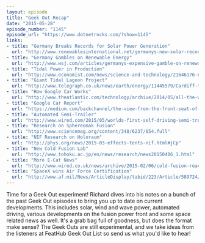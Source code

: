 ```yaml
---
layout: episode
title: "Geek Out Recap"
date: "2015-05-28"
episode_number: "1145"
episode_url: "https://www.dotnetrocks.com/?show=1145"
links:
- title: "Germany Breaks Records for Solar Power Generation"
  url: "http://www.renewablesinternational.net/germanys-new-solar-record-25-or-27-gw/150/452/86973/"
- title: "Germany Gambles on Renewable Energy"
  url: "http://www.wsj.com/articles/germanys-expensive-gamble-on-renewable-energy-1409106602"
- title: "Tidal Power in Production"
  url: "http://www.economist.com/news/science-and-technology/21646176-new-project-coast-australia-may-make-wave-power-reality-looks-swell"
- title: "Giant Tidal Lagoon Project"
  url: "http://www.telegraph.co.uk/news/earth/energy/11445579/Cardiff-tidal-energy-lagoon-could-power-every-home-in-Wales.html"
- title: "How Google Car Works"
  url: "http://www.theatlantic.com/technology/archive/2014/05/all-the-world-a-track-the-trick-that-makes-googles-self-driving-cars-work/370871/"
- title: "Google Car Report"
  url: "https://medium.com/backchannel/the-view-from-the-front-seat-of-the-google-self-driving-car-46fc9f3e6088"
- title: "Automated Semi-Trailer"
  url: "http://www.wired.com/2015/05/worlds-first-self-driving-semi-truck-hits-road/"
- title: "Research on Sphereomak Fusion"
  url: "http://www.sciencemag.org/content/348/6237/854.full"
- title: "NIF Research on Holoraum"
  url: "http://phys.org/news/2015-03-effects-tents-nif.html#jCp"
- title: "New Cold Fusion Lab"
  url: "http://www.tohoku.ac.jp/en/news/research/news20150406_1.html"
- title: "More E-Cat News"
  url: "http://www.wired.co.uk/news/archive/2015-02/06/cold-fusion-reactor"
- title: "SpaceX wins Air Force Certification"
  url: "http://www.af.mil/News/ArticleDisplay/tabid/223/Article/589724/air-forces-space-and-missiles-system-center-certifies-spacex-for-national-secur.aspx"
---
```


Time for a Geek Out experiment! Richard dives into his notes on a bunch of the past Geek Out episodes to bring you up to date on current developments. This includes solar, wind and wave power, automated driving, various developments on the fusion power front and some space related news as well. It's a grab bag full of goodness, but does the format make sense? The Geek Outs are still experimental, and we take ideas from the listeners at FeatHub Geek Out List so send us what you'd like to hear!

